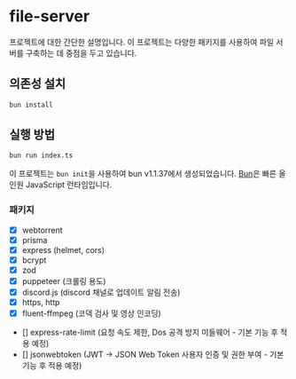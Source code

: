 # file-server

프로젝트에 대한 간단한 설명입니다. 이 프로젝트는 다양한 패키지를 사용하여 파일 서버를 구축하는 데 중점을 두고 있습니다.

## 의존성 설치

```bash
bun install
```

## 실행 방법

```bash
bun run index.ts
```

이 프로젝트는 `bun init`을 사용하여 bun v1.1.37에서 생성되었습니다. [Bun](https://bun.sh)은 빠른 올인원 JavaScript 런타임입니다.

### 패키지

- [x] webtorrent
- [x] prisma
- [x] express (helmet, cors)
- [x] bcrypt
- [x] zod
- [x] puppeteer (크롤링 용도)
- [x] discord.js (discord 채널로 업데이트 알림 전송)
- [x] https, http
- [x] fluent-ffmpeg (코덱 검사 및 영상 인코딩)

- [] express-rate-limit (요청 속도 제한, Dos 공격 방지 미들웨어 - 기본 기능 후 적용 예정)
- [] jsonwebtoken (JWT -> JSON Web Token 사용자 인증 및 권한 부여 - 기본 기능 후 적용 예정)
